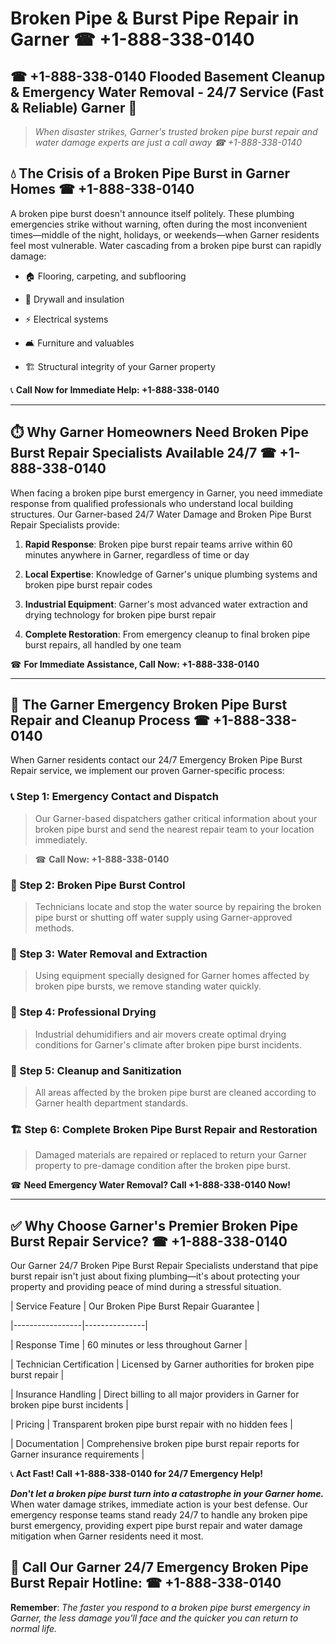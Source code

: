 # Broken Pipe & Burst Pipe Repair in Garner ☎ +1-888-338-0140  
## ☎ +1-888-338-0140 Flooded Basement Cleanup & Emergency Water Removal - 24/7 Service (Fast & Reliable) Garner 🚨  

> *When disaster strikes, Garner's trusted broken pipe burst repair and water damage experts are just a call away ☎ +1-888-338-0140*  

## 💧 The Crisis of a Broken Pipe Burst in Garner Homes ☎ +1-888-338-0140  

A broken pipe burst doesn't announce itself politely. These plumbing emergencies strike without warning, often during the most inconvenient times—middle of the night, holidays, or weekends—when Garner residents feel most vulnerable. Water cascading from a broken pipe burst can rapidly damage:  

* 🏠 Flooring, carpeting, and subflooring  
* 🧱 Drywall and insulation  
* ⚡ Electrical systems  
* 🛋️ Furniture and valuables  
* 🏗️ Structural integrity of your Garner property  

📞 **Call Now for Immediate Help: +1-888-338-0140**  

---  

## ⏱️ Why Garner Homeowners Need Broken Pipe Burst Repair Specialists Available 24/7 ☎ +1-888-338-0140  

When facing a broken pipe burst emergency in Garner, you need immediate response from qualified professionals who understand local building structures. Our Garner-based 24/7 Water Damage and Broken Pipe Burst Repair Specialists provide:  

1. **Rapid Response**: Broken pipe burst repair teams arrive within 60 minutes anywhere in Garner, regardless of time or day  
2. **Local Expertise**: Knowledge of Garner's unique plumbing systems and broken pipe burst repair codes  
3. **Industrial Equipment**: Garner's most advanced water extraction and drying technology for broken pipe burst repair  
4. **Complete Restoration**: From emergency cleanup to final broken pipe burst repairs, all handled by one team  

☎ **For Immediate Assistance, Call Now: +1-888-338-0140**  

---  

## 🔧 The Garner Emergency Broken Pipe Burst Repair and Cleanup Process ☎ +1-888-338-0140  

When Garner residents contact our 24/7 Emergency Broken Pipe Burst Repair service, we implement our proven Garner-specific process:  

### 📞 Step 1: Emergency Contact and Dispatch  
> Our Garner-based dispatchers gather critical information about your broken pipe burst and send the nearest repair team to your location immediately.  
> ☎ **Call Now: +1-888-338-0140**  

### 🚿 Step 2: Broken Pipe Burst Control  
> Technicians locate and stop the water source by repairing the broken pipe burst or shutting off water supply using Garner-approved methods.  

### 🌊 Step 3: Water Removal and Extraction  
> Using equipment specially designed for Garner homes affected by broken pipe bursts, we remove standing water quickly.  

### 💨 Step 4: Professional Drying  
> Industrial dehumidifiers and air movers create optimal drying conditions for Garner's climate after broken pipe burst incidents.  

### 🧼 Step 5: Cleanup and Sanitization  
> All areas affected by the broken pipe burst are cleaned according to Garner health department standards.  

### 🏗️ Step 6: Complete Broken Pipe Burst Repair and Restoration  
> Damaged materials are repaired or replaced to return your Garner property to pre-damage condition after the broken pipe burst.  

☎ **Need Emergency Water Removal? Call +1-888-338-0140 Now!**  

---  

## ✅ Why Choose Garner's Premier Broken Pipe Burst Repair Service? ☎ +1-888-338-0140  

Our Garner 24/7 Broken Pipe Burst Repair Specialists understand that pipe burst repair isn't just about fixing plumbing—it's about protecting your property and providing peace of mind during a stressful situation.  

| Service Feature | Our Broken Pipe Burst Repair Guarantee |  
|-----------------|---------------|  
| Response Time | 60 minutes or less throughout Garner |  
| Technician Certification | Licensed by Garner authorities for broken pipe burst repair |  
| Insurance Handling | Direct billing to all major providers in Garner for broken pipe burst incidents |  
| Pricing | Transparent broken pipe burst repair with no hidden fees |  
| Documentation | Comprehensive broken pipe burst repair reports for Garner insurance requirements |  

📞 **Act Fast! Call +1-888-338-0140 for 24/7 Emergency Help!**  

***Don't let a broken pipe burst turn into a catastrophe in your Garner home.*** When water damage strikes, immediate action is your best defense. Our emergency response teams stand ready 24/7 to handle any broken pipe burst emergency, providing expert pipe burst repair and water damage mitigation when Garner residents need it most.  

## 📱 Call Our Garner 24/7 Emergency Broken Pipe Burst Repair Hotline: ☎ +1-888-338-0140  

**Remember**: *The faster you respond to a broken pipe burst emergency in Garner, the less damage you'll face and the quicker you can return to normal life.*